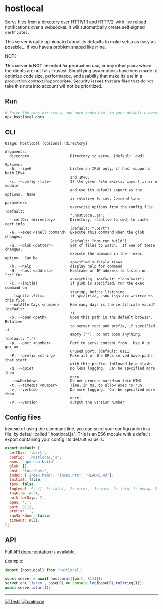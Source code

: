 # hostlocal

Serve files from a directory over HTTP/1.1 and HTTP/2, with live reload
notifications over a websocket.  It will automatically create self-signed
certificates.

This server is quite opinionated about its defaults to make setup as easy
as possible... if you have a problem shaped like mine.

NOTE:

This server is NOT intended for production use, or any other place where the
clients are not fully-trusted.  Simplifying assumptions have been made to
optimize code size, performance, and usability that make its use in a
production context inappropriate.  Security issues that are filed that do
not take this note into account will not be prioritized.

## Run

```sh
# Serve the docs directory, and open index.html in your default browser.
npx hostlocal docs
```

## CLI

```text
Usage: hostlocal [options] [directory]

Arguments:
  directory                   Directory to serve. (default: cwd)

Options:
  -6, --ipv6                  Listen on IPv6 only, if host supports both IPv4
                              and IPv6.
  -c, --config <file>         If the given file exists, import it as a module
                              and use its default export as the options.  Name
                              is relative to cwd. Command line parameters
                              overwrite options from the config file. (default:
                              ".hostlocal.js")
  --certDir <directory>       Directory, relative to cwd, to cache cert info.
                              (default: ".cert")
  -e, --exec <shell command>  Execute this command when the glob changes.
                              (default: "npm run build")
  -g, --glob <pattern>        Set of files to watch.  If one of these changes,
                              execute the command in the --exec option.  Can be
                              specified multiple times.
  -h, --help                  display help for command
  -H, --host <address>        Hostname or IP address to listen on. "::" for
                              everything. (default: "localhost")
  -i, --initial               If glob is specified, run the exec command on
                              startup, before listening
  --logFile <file>            If specified, JSON logs are written to this file
  --notAfterDays <number>     How many days is the certificate valid? (default:
                              7)
  -o, --open <path>           Open this path in the default browser.  Relative
                              to server root and prefix, if specified.  If
                              empty (""), do not open anything. (default: ".")
  -p, --port <number>         Port to serve content from.  Use 0 to get an
                              unused port. (default: 8111)
  -P, --prefix <string>       Make all of the URLs served have paths that start
                              with this prefix, followed by a slash.
  -q, --quiet                 Do less logging.  Can be specified more than
                              once.
  --rawMarkdown               Do not process markdown into HTML
  -t, --timeout <number>      Time, in ms, to allow exec to run.
  -v, --verbose               Do more logging.  Can be specified more than
                              once.
  -V, --version               output the version number
```

## Config files

Instead of using the command line, you can store your configuration in a
file, by default called ".hostlocal.js".  This is an ES6 module with a default
export containing your config.  Its default value is:

```js
export default {
  certDir: '.cert',
  config: '.hostlocal.js',
  exec: 'npm run build',
  glob: [],
  host: 'localhost',
  index: ['index.html', 'index.htm', 'README.md'],
  initial: false,
  ipv6: false,
  logLevel: 0, // -3: fatal, -2: error, -1: warn, 0: info, 1: debug, 2: trace
  logFile: null,
  notAfterDays: 7,
  open: '.',
  port: 8111,
  prefix: '',
  rawMarkdown: false,
  timeout: null,
};
```

## API

Full [API documentation](http://hildjj.github.io/hostlocal/) is available.

Example:

```js
import {hostLocal} from 'hostlocal';

const server = await hostLocal({port: 8111});
server.on('listen', baseURL => console.log(baseURL.toString()));
await server.start();
```

---
[![Tests](https://github.com/hildjj/hostlocal/actions/workflows/node.js.yml/badge.svg)](https://github.com/hildjj/hostlocal/actions/workflows/node.js.yml)
[![codecov](https://codecov.io/gh/hildjj/hostlocal/graph/badge.svg?token=HHS0QQ7NUF)](https://codecov.io/gh/hildjj/hostlocal)
